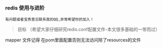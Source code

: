 ### redis 使用与进阶 

    有问题或者宝贵意见联系我的QQ,非常希望你的加入！
    
>目标 （希望大家仔细研究redis.conf配置文件-本文很多基础的一带而过）

  mapper 文件记得 在pom里面配置否则无法访问除了resources的文件
